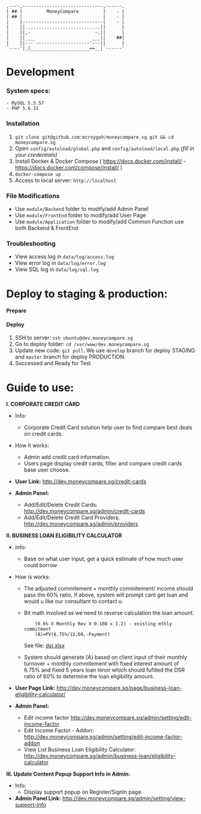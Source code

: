     ,----,------------------------------,------.
    | ## |         MoneyCompare         |    - |
    | ## |                              |    - |
    |    |------------------------------|    - |
    |    ||............................||      |
    |    ||,-                        -.||      |
    |    ||___                      ___||    ##|
    |    ||---`--------------------'---||      |
    `----'|_|______________________==__|`------'

# Development

### System specs:
    - MySQL 5.5.57
    - PHP 5.6.31
### Installation

1.  `git clone git@github.com:mcroygoh/moneycompare.sg.git && cd moneycompare.sg`
2. Open `config/autoload/global.php` and `config/autoload/local.php` _(fill in your credentials)_
3. Install Docker & Docker Compose ( https://docs.docker.com/install/ - https://docs.docker.com/compose/install/ )
4. `docker-compose up`
5. Access to local server: `http://localhost`

### File Modifications

- Use `module/Backend` folder to modify/add Admin Panel
- Use `module/FrontEnd` folder to modify/add User Page
- Use `module/Application` folder to modify/add Common Function use both Backend & FrontEnd.

### Troubleshooting
- View access log in `data/log/access.log`
- View error log in `data/log/error.log`
- View SQL log in `data/log/sql.log`

# Deploy to staging & production:
#### Prepare
#### Deploy
1. SSH to server: `ssh ubuntu@dev.moneycompare.sg`
2. Go to deploy folder: `cd /var/www/dev.moneycompare.sg`
3. Update new code: `git pull`. We use `develop` branch for deploy STAGING and `master` branch for deploy PRODUCTION.
4. Successed and Ready for Test


# Guide to use:
**I. CORPORATE CREDIT CARD**

- Info:
    + Corporate Credit Card solution help user to find compare best deals on credit cards.

- How it works:
    + Admin add credit card information.
    + Users page display credit cards, filter and compare credit cards base user choose.

- **User Link:** http://dev.moneycompare.sg/credit-cards
- **Admin Panel:**
    + Add/Edit/Delete Credit Cards: http://dev.moneycompare.sg/admin/credit-cards
    + Add/Edit/Delete Credit Card Providers: http://dev.moneycompare.sg/admin/providers

**II. BUSINESS LOAN ELIGIBILITY CALCULATOR**
- Info:
    + Base on what user input, get a quick estimate of how much user could borrow

- How is works:
    + The adjusted commitement + monthly commitement/ income should pass the 60% ratio, if above, system will prompt cant get loan and would u like our consultant to contact u.

    + Bit math involved as we need to reverse calculation the loan amount.

        ```
            (0.6% X Monthly Rev X 0.108 x 1.2) - existing mthly commitment
            (A)=PV(6.75%/12,60,-Payment)
        ```

        See file: [dsr.xlsx](https://trello-attachments.s3.amazonaws.com/59532cfaacdd911fe58da3df/59f04bdfba77d7bc4f414fbb/2121a276faa4af4da6c53d438f9f1bf8/dsr.xlsx)
    + System should generate (A) based on client input of their monthly turnover + monthly commitement with fixed interest amount of 6.75% and fixed 5 years loan tenor which should fufilled the DSR ratio of 60% to determine the loan eligibility amount.

- **User Page Link:** http://dev.moneycompare.sg/page/business-loan-eligibility-calculator/
- **Admin Panel:**
    + Edit income factor http://dev.moneycompare.sg/admin/setting/edit-income-factor
    + Edit  Income Factor - Addon: http://dev.moneycompare.sg/admin/setting/edit-income-factor-addon
    + View List Business Loan Eligibility Calculator: http://dev.moneycompare.sg/admin/business-loan/eligibility-calculator

**III. Update Content Popup Support Info in Admin:**
- Info:
    + Display support popup on Register/SignIn page
- **Admin Panel Link:** http://dev.moneycompare.sg/admin/setting/view-support-info

